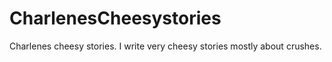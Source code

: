 # CharlenesCheesystories
Charlenes cheesy stories. I write very cheesy stories mostly about crushes.
